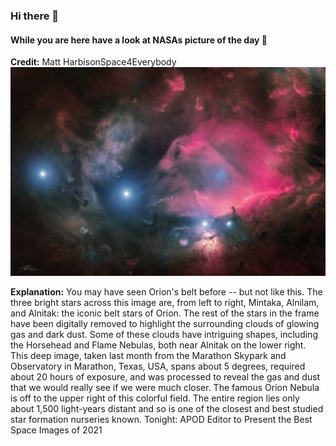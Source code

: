 <!-- You are a curios one 🔍 -->
### Hi there 👋 
#### While you are here have a look at NASAs picture of the day 🔭
**Credit:** Matt HarbisonSpace4Everybody   
![Orion's Belt Region in Gas and Dust](img.png)   

**Explanation:** You may have seen Orion's belt before -- but not like this. The three bright stars across this image are, from left to right, Mintaka, Alnilam, and Alnitak: the iconic belt stars of Orion. The rest of the stars in the frame have been digitally removed to highlight the surrounding clouds of glowing gas and dark dust. Some of these clouds have intriguing shapes, including the Horsehead and Flame Nebulas, both near Alnitak on the lower right.  This deep image, taken last month from the Marathon Skypark and Observatory in Marathon, Texas, USA, spans about 5 degrees, required about 20 hours of exposure, and was processed to reveal the gas and dust that we would really see if we were much closer. The famous Orion Nebula is off to the upper right of this colorful field.  The entire region lies only about 1,500 light-years distant and so is one of the closest and best studied star formation nurseries known.    Tonight: APOD Editor to Present the Best Space Images of 2021